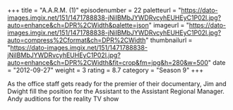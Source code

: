 +++
title = "A.A.R.M. (1)"
episodenumber = 22
paletteurl = "https://dato-images.imgix.net/151/1471788838-jNiIBMbJYWDRvcyhEUHEyC1P02l.jpg?auto=enhance&ch=DPR%2CWidth&palette=json"
imageurl = "https://dato-images.imgix.net/151/1471788838-jNiIBMbJYWDRvcyhEUHEyC1P02l.jpg?auto=compress%2Cformat&ch=DPR%2CWidth"
thumbnailurl = "https://dato-images.imgix.net/151/1471788838-jNiIBMbJYWDRvcyhEUHEyC1P02l.jpg?auto=enhance&ch=DPR%2CWidth&fit=crop&fm=jpg&h=280&w=500"
date = "2012-09-27"
weight = 3
rating = 8.7
category = "Season 9"
+++

As the office staff gets ready for the premier of their documentary, Jim and Dwight fill the position for the Assistant to the Assistant Regional Manager.  Andy auditions for the reality TV show